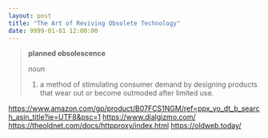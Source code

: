 ```yaml
---
layout: post
title: "The Art of Reviving Obsolete Technology"
date: 9999-01-01 12:00:00
---
```


> **planned obsolescence**
>
> _noun_
> 1. a method of stimulating consumer demand by designing products that wear out or become outmoded after limited use.

https://www.amazon.com/gp/product/B07FCS1NGM/ref=ppx_yo_dt_b_search_asin_title?ie=UTF8&psc=1
https://www.dialgizmo.com/
https://theoldnet.com/docs/httpproxy/index.html
https://oldweb.today/